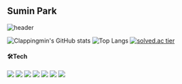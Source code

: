 ## Sumin Park
![header](https://capsule-render.vercel.app/api?type=waving&color=auto&text=%20SuminPark%20%20&height=200&fontSize=100) 
<!-- - 📘 I graduated from [Yeungnam University](http://www.yu.ac.kr/_korean/main/index.php).
- 🌱 I’m currently learning Python, Django, Algorithm, Kotlin, Android -->

 
![Clappingmin's GitHub stats](https://github-readme-stats.vercel.app/api?username=clappingmin&show_icons=true&theme=swift)
![Top Langs](https://github-readme-stats.vercel.app/api/top-langs/?username=clappingmin&layout=compact&theme=swift)
[![solved.ac tier](http://mazassumnida.wtf/api/v2/generate_badge?boj=clappingmin)](https://solved.ac/clappingmin)  

    
#### 🛠Tech
<img src="https://img.shields.io/badge/Python-3776AB?style=flat-square&logo=Python&logoColor=white"/> <img src="https://img.shields.io/badge/Django-092E20?style=flat-square&logo=django&logoColor=white"/> <img src="https://img.shields.io/badge/Flask-000000?style=flat-square&logo=flask&logoColor=white"/> <img src="https://img.shields.io/badge/HTML5-E34F26?style=flat-square&logo=HTML5&logoColor=white"/> <img src="https://img.shields.io/badge/CSS3-1572B6?style=flat-square&logo=CSS3&logoColor=white"/> <img src="https://img.shields.io/badge/JavaScript-F7DF1E?style=flat-square&logo=JavaScript&logoColor=black"/> <img src="https://img.shields.io/badge/MongoDB-47A248?style=flat-square&logo=MongoDB&logoColor=white"/>
</div>
